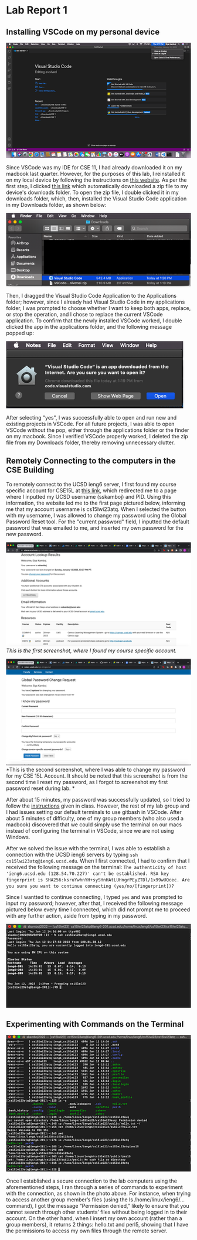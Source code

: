 # Lab Report 1

## Installing VSCode on my personal device

![Image](images/vscode_downloaded.png)

  Since VSCode was my IDE for CSE 11, I had already downloaded it on my macbook last quarter. However, for the purposes of this lab, I reinstalled it on my local device by following the instructions on [this website]( https://code.visualstudio.com/docs/setup/mac ). As per the first step, I clicked [this link]( https://go.microsoft.com/fwlink/?LinkID=534106 ) which automatically downloaded a zip file to my device's downloads folder. To open the zip file, I double clicked it in my downloads folder, which, then, installed the Visual Studio Code application in my Downloads folder, as shown below: 
  
![Image](images/VSCode_in_downloads_folder.png)

   Then, I dragged the Visual Studio Code Application to the Applications folder; however, since I already had Visual Studio Code in my applications folder, I was prompted to choose whether I want to keep both apps, replace, or stop the operation, and I chose to replace the current VSCode application. To confirm that the newly installed VSCode worked, I double clicked the app in the applications folder, and the following message popped up: 

![Image]( images/ensure_VSCode_safe.png )

   After selecting "yes", I was successfully able to open and run new and existing projects in VSCode. For all future projects, I was able to open VSCode without the pop, either through the applications folder or the finder on my macbook. Since I verified VSCode properly worked, I deleted the zip file from my Downloads folder, thereby removing unnecessary clutter. 

## Remotely Connecting to the computers in the CSE Building

  To remotely connect to the UCSD ieng6 server, I first found my course specific account for CSE15L at [this link]( https://sdacs.ucsd.edu/~icc/index.php ), which redirected me to a page where I inputted my UCSD username (sskamboj) and PID. Using this information, the website led me to the first page pictured below, informing me that my account username is cs15lwi23atq. When I selected the button with my username, I was allowed to change my password using the Global Password Reset tool. For the "current password" field, I inputted the default password that was emailed to me, and inserted my own password for the new password.

![Image]( images/found_course_account.png )
*This is the first screenshot, where I found my course specific account.*

![Image]( images/change_password_tool.png )
*This is the second screenshot, where I was able to change my password for my CSE 15L Account. It should be noted that this screenshot is from the second time I reset my password, as I forgot to screenshot my first password reset during lab. *
  
  After about 15 minutes, my password was successfully updated, so I tried to follow the [instructions]( https://ucsd-cse15l-w23.github.io/week/week1/#week-1-lab-report ) given in class. However, the rest of my lab group and I had issues setting our default terminals to use gitbash in VSCode. After about 5 minutes of difficulty, one of my group members (who also used a macbook) discovered that we could simply use the terminal on our macs instead of configuring the terminal in VSCode, since we are not using Windows. 
  
  After we solved the issue with the terminal, I was able to establish a connection with the UCSD ieng6 servers by typing `ssh cs15lwi23atq@ieng6.ucsd.edu`. When I first connected, I had to confirm that I received the following message on the terminal:
  `The authenticity of host 'ieng6.ucsd.edu (128.54.70.227)' can't be established.
   RSA key fingerprint is SHA256:ksruYwhnYH+sySHnHAtLUHngrPEyZTDl/1x99wUQcec.
   Are you sure you want to continue connecting (yes/no/[fingerprint])? `
  
  Since I wantted to continue connecting, I typed `yes` and was prompted to input my password; however, after that, I received the following message pictured below every time I connected, which did not prompt me to proceed with any further action, aside from typing in my password. 
  
![Image](images/terminal.png)

## Experimenting with Commands on the Terminal

![Image](images/running_commands.png)

Once I established a secure connection to the lab computers using the aforementioned steps, I ran through a series of commands to experiment with the connection, as shown in the photo above. For instance, when trying to access another group member’s files (using the ls /home/linux/ieng6/… command), I got the message “Permission denied,” likely to ensure that you cannot search through other students’ files without being logged in to their account. On the other hand, when I insert my own account (rather than a group members), it returns 2 things: hello.txt and perl5, showing that I have the permissions to access my own files through the remote server.
